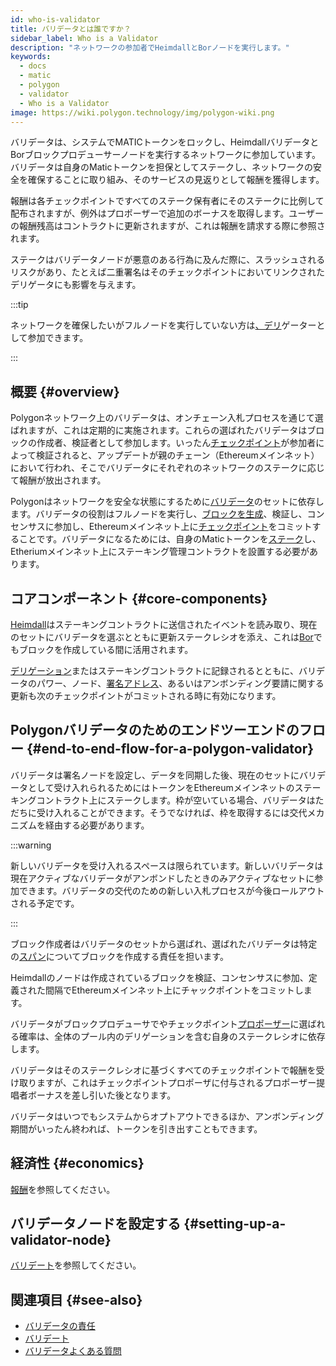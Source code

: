 ```yaml
---
id: who-is-validator
title: バリデータとは誰ですか？
sidebar_label: Who is a Validator
description: "ネットワークの参加者でHeimdallとBorノードを実行します。"
keywords:
  - docs
  - matic
  - polygon
  - validator
  - Who is a Validator
image: https://wiki.polygon.technology/img/polygon-wiki.png
---
```


バリデータは、システムでMATICトークンをロックし、HeimdallバリデータとBorブロックプロデューサーノードを実行するネットワークに参加しています。バリデータは自身のMaticトークンを担保としてステークし、ネットワークの安全を確保することに取り組み、そのサービスの見返りとして報酬を獲得します。

報酬は各チェックポイントですべてのステーク保有者にそのステークに比例して配布されますが、例外はプロポーザーで追加のボーナスを取得します。ユーザーの報酬残高はコントラクトに更新されますが、これは報酬を請求する際に参照されます。

ステークはバリデータノードが悪意のある行為に及んだ際に、スラッシュされるリスクがあり、たとえば二重署名はそのチェックポイントにおいてリンクされたデリゲータにも影響を与えます。

:::tip

ネットワークを確保したいがフルノードを実行していない方は[、デリ](/docs/maintain/glossary.md#delegator)ゲーターとして参加できます。

:::

## 概要 {#overview}

Polygonネットワーク上のバリデータは、オンチェーン入札プロセスを通じて選ばれますが、これは定期的に実施されます。これらの選ばれたバリデータはブロックの作成者、検証者として参加します。いったん[チェックポイント](/docs/maintain/glossary.md#checkpoint-transaction)が参加者によって検証されると、アップデートが親のチェーン（Ethereumメインネット）において行われ、そこでバリデータにそれぞれのネットワークのステークに応じて報酬が放出されます。

Polygonはネットワークを安全な状態にするために[バリデータ](/docs/maintain/glossary.md#validator)のセットに依存します。バリデータの役割はフルノードを実行し、[ブロックを生成](/docs/maintain/glossary.md#block-producer)、検証し、コンセンサスに参加し、Ethereumメインネット上に[チェックポイント](/docs/maintain/glossary.md#checkpoint-transaction)をコミットすることです。バリデータになるためには、自身のMaticトークンを[ステーク](/docs/maintain/glossary.md#staking)し、Etheriumメインネット上にステーキング管理コントラクトを設置する必要があります。

## コアコンポーネント {#core-components}

[Heimdall](/docs/maintain/glossary.md#heimdall)はステーキングコントラクトに送信されたイベントを読み取り、現在のセットにバリデータを選ぶとともに更新ステークレシオを添え、これは[Bor](/docs/maintain/glossary.md#bor)でもブロックを作成している間に活用されます。

[デリゲーション](/docs/maintain/glossary.md#delegator)またはステーキングコントラクトに記録されるとともに、バリデータのパワー、ノード、[署名アドレス](/docs/maintain/glossary.md#signer-address)、あるいはアンボンディング要請に関する更新も次のチェックポイントがコミットされる時に有効になります。


## Polygonバリデータのためのエンドツーエンドのフロー {#end-to-end-flow-for-a-polygon-validator}

バリデータは署名ノードを設定し、データを同期した後、現在のセットにバリデータとして受け入れられるためにはトークンをEthereumメインネットのステーキングコントラクト上にステークします。枠が空いている場合、バリデータはただちに受け入れることができます。そうでなければ、枠を取得するには交代メカニズムを経由する必要があります。

:::warning

新しいバリデータを受け入れるスペースは限られています。新しいバリデータは現在アクティブなバリデータがアンボンドしたときのみアクティブなセットに参加できます。バリデータの交代のための新しい入札プロセスが今後ロールアウトされる予定です。

:::

ブロック作成者はバリデータのセットから選ばれ、選ばれたバリデータは特定の[スパン](/docs/maintain/glossary.md#span)についてブロックを作成する責任を担います。

Heimdallのノードは作成されているブロックを検証、コンセンサスに参加、定義された間隔でEthereumメインネット上にチャックポイントをコミットします。

バリデータがブロックプロデューサでやチェックポイント[プロポーザー](/docs/maintain/glossary.md#proposer)に選ばれる確率は、全体のプール内のデリゲーションを含む自身のステークレシオに依存します。

バリデータはそのステークレシオに基づくすべてのチェックポイントで報酬を受け取りますが、これはチェックポイントプロポーザに付与されるプロポーザー提唱者ボーナスを差し引いた後となります。　

バリデータはいつでもシステムからオプトアウトできるほか、アンボンディング期間がいったん終われば、トークンを引き出すこともできます。

## 経済性 {#economics}

 [報酬](/docs/maintain/validator/rewards)を参照してください。

## バリデータノードを設定する {#setting-up-a-validator-node}

 [バリデート](/docs/maintain/validate/validator-index)を参照してください。

## 関連項目 {#see-also}

* [バリデータの責任](/docs/maintain/validate/validator-responsibilities)
* [バリデート](/docs/maintain/validate/validator-index)
* [バリデータよくある質問](/docs/maintain/validate/faq/validator-faq)
